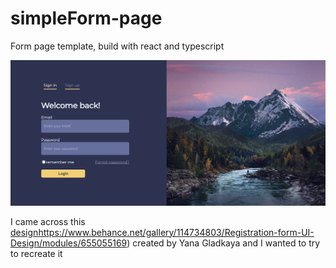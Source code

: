 # simpleForm-page
Form page template, build with react and typescript

![screenshot: page view with form ](/public/screenshot.png)

I came across this [design](https://www.behance.net/gallery/114734803/Registration-form-UI-Design/modules/655055169)https://www.behance.net/gallery/114734803/Registration-form-UI-Design/modules/655055169) created by Yana Gladkaya and I wanted to try to recreate it
